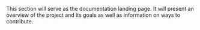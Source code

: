 This section will serve as the documentation landing page.
It will present an overview of the project and its goals as well as information on ways to contribute.
